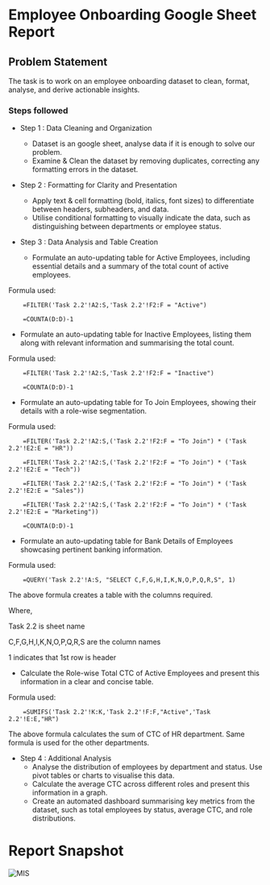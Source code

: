 # Employee Onboarding Google Sheet Report

## Problem Statement

The task is to work on an employee onboarding dataset to clean, format, analyse, and derive actionable insights.


### Steps followed 

- Step 1 : Data Cleaning and Organization
  - Dataset is an google sheet, analyse data if it is enough to solve our problem.
  - Examine & Clean the dataset by removing duplicates, correcting any formatting errors in the dataset.

- Step 2 : Formatting for Clarity and Presentation
  - Apply text & cell formatting (bold, italics, font sizes) to differentiate between headers, subheaders, and data.
  - Utilise conditional formatting to visually indicate the data, such as distinguishing between departments or employee status.

- Step 3 : Data Analysis and Table Creation
  - Formulate an auto-updating table for Active Employees, including essential details and a summary of the total count of active employees.

Formula used:

        =FILTER('Task 2.2'!A2:S,'Task 2.2'!F2:F = "Active")
  
        =COUNTA(D:D)-1

  - Formulate an auto-updating table for Inactive Employees, listing them along with relevant information and summarising the total count.

Formula used:

        =FILTER('Task 2.2'!A2:S,'Task 2.2'!F2:F = "Inactive")

        =COUNTA(D:D)-1

  - Formulate an auto-updating table for To Join Employees, showing their details with a role-wise segmentation.

Formula used:

        =FILTER('Task 2.2'!A2:S,('Task 2.2'!F2:F = "To Join") * ('Task 2.2'!E2:E = "HR"))

        =FILTER('Task 2.2'!A2:S,('Task 2.2'!F2:F = "To Join") * ('Task 2.2'!E2:E = "Tech"))

        =FILTER('Task 2.2'!A2:S,('Task 2.2'!F2:F = "To Join") * ('Task 2.2'!E2:E = "Sales"))

        =FILTER('Task 2.2'!A2:S,('Task 2.2'!F2:F = "To Join") * ('Task 2.2'!E2:E = "Marketing"))

        =COUNTA(D:D)-1

  - Formulate an auto-updating table for Bank Details of Employees showcasing pertinent banking information.

Formula used:

        =QUERY('Task 2.2'!A:S, "SELECT C,F,G,H,I,K,N,O,P,Q,R,S", 1)

The above formula creates a table with the columns required.

Where,

Task 2.2 is sheet name

C,F,G,H,I,K,N,O,P,Q,R,S are the column names

1 indicates that 1st row is header


  - Calculate the Role-wise Total CTC of Active Employees and present this information in a clear and concise table.

Formula used:

        =SUMIFS('Task 2.2'!K:K,'Task 2.2'!F:F,"Active",'Task 2.2'!E:E,"HR")

The above formula calculates the sum of CTC of HR department. Same formula is used for the other departments.

- Step 4 : Additional Analysis
  - Analyse the distribution of employees by department and status. Use pivot tables or charts to visualise this data.
  - Calculate the average CTC across different roles and present this information in a graph.
  - Create an automated dashboard summarising key metrics from the dataset, such as total employees by status, average CTC, and role distributions.

 # Report Snapshot

![MIS](https://github.com/vinodsrawat/Vrinda-Strore-Annual-Excel-Report/assets/161686865/df1be047-e68c-4151-8d86-e15f00694ec8)
